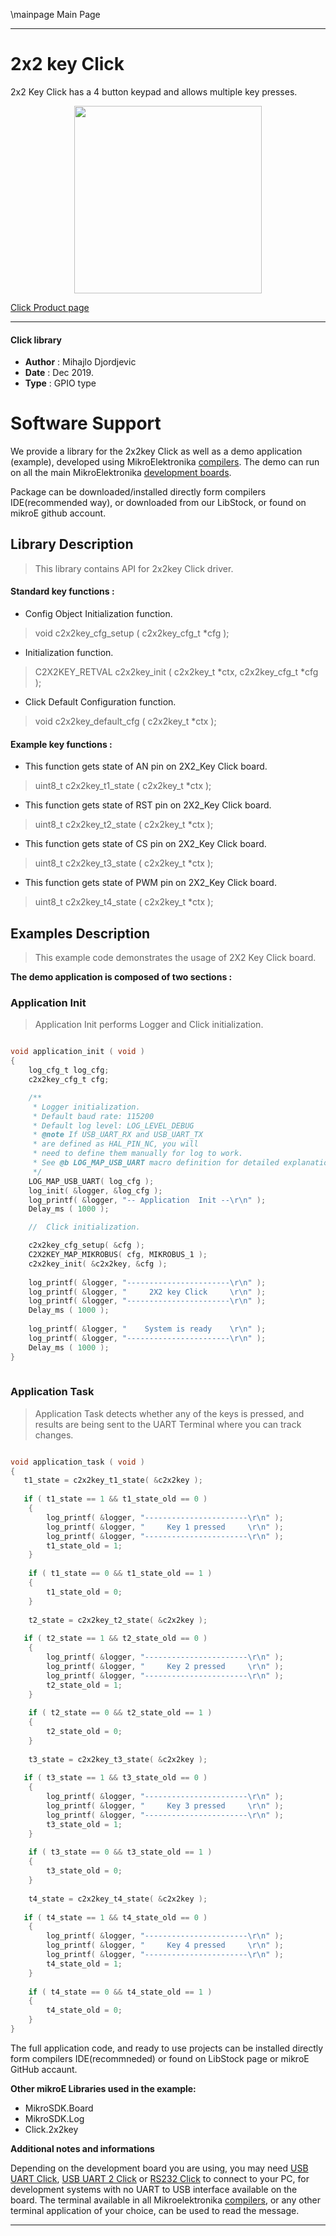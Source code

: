\mainpage Main Page
 
 

---
# 2x2 key Click

2x2 Key Click has a 4 button keypad and allows multiple key presses.

<p align="center">
  <img src="https://download.mikroe.com/images/click_for_ide/2x2key_click.png" height=300px>
</p>

[Click Product page](https://www.mikroe.com/2x2-key-click)

---


#### Click library 

- **Author**        : Mihajlo Djordjevic
- **Date**          : Dec 2019.
- **Type**          : GPIO type


# Software Support

We provide a library for the 2x2key Click 
as well as a demo application (example), developed using MikroElektronika 
[compilers](https://shop.mikroe.com/compilers). 
The demo can run on all the main MikroElektronika [development boards](https://shop.mikroe.com/development-boards).

Package can be downloaded/installed directly form compilers IDE(recommended way), or downloaded from our LibStock, or found on mikroE github account. 

## Library Description

> This library contains API for 2x2key Click driver.

#### Standard key functions :

- Config Object Initialization function.
> void c2x2key_cfg_setup ( c2x2key_cfg_t *cfg ); 
 
- Initialization function.
> C2X2KEY_RETVAL c2x2key_init ( c2x2key_t *ctx, c2x2key_cfg_t *cfg );

- Click Default Configuration function.
> void c2x2key_default_cfg ( c2x2key_t *ctx );


#### Example key functions :

- This function gets state of AN pin on 2X2_Key Click board.
> uint8_t c2x2key_t1_state ( c2x2key_t *ctx );
 
- This function gets state of RST pin on 2X2_Key Click board.
> uint8_t c2x2key_t2_state ( c2x2key_t *ctx );

- This function gets state of CS pin on 2X2_Key Click board.
> uint8_t c2x2key_t3_state ( c2x2key_t *ctx );

- This function gets state of PWM pin on 2X2_Key Click board.
> uint8_t c2x2key_t4_state ( c2x2key_t *ctx );

## Examples Description

> 
> This example code demonstrates the usage of 2X2 Key Click board.
> 

**The demo application is composed of two sections :**

### Application Init 

>
> Application Init performs Logger and Click initialization.
> 

```c

void application_init ( void )
{
    log_cfg_t log_cfg;
    c2x2key_cfg_t cfg;

    /** 
     * Logger initialization.
     * Default baud rate: 115200
     * Default log level: LOG_LEVEL_DEBUG
     * @note If USB_UART_RX and USB_UART_TX 
     * are defined as HAL_PIN_NC, you will 
     * need to define them manually for log to work. 
     * See @b LOG_MAP_USB_UART macro definition for detailed explanation.
     */
    LOG_MAP_USB_UART( log_cfg );
    log_init( &logger, &log_cfg );
    log_printf( &logger, "-- Application  Init --\r\n" );
    Delay_ms ( 1000 );

    //  Click initialization.

    c2x2key_cfg_setup( &cfg );
    C2X2KEY_MAP_MIKROBUS( cfg, MIKROBUS_1 );
    c2x2key_init( &c2x2key, &cfg );
    
    log_printf( &logger, "-----------------------\r\n" );
    log_printf( &logger, "     2X2 key Click     \r\n" );
    log_printf( &logger, "-----------------------\r\n" );
    Delay_ms ( 1000 );
    
    log_printf( &logger, "    System is ready    \r\n" );
    log_printf( &logger, "-----------------------\r\n" );
    Delay_ms ( 1000 );
}
  
```

### Application Task

>
> Application Task detects whether any of the keys is pressed,
> and results are being sent to the UART Terminal where you can track changes.
> 

```c

void application_task ( void )
{
   t1_state = c2x2key_t1_state( &c2x2key );
   
   if ( t1_state == 1 && t1_state_old == 0 )
    {
        log_printf( &logger, "-----------------------\r\n" );
        log_printf( &logger, "     Key 1 pressed     \r\n" );
        log_printf( &logger, "-----------------------\r\n" );
        t1_state_old = 1;
    }
    
    if ( t1_state == 0 && t1_state_old == 1 )
    {
        t1_state_old = 0;
    }
    
    t2_state = c2x2key_t2_state( &c2x2key );
   
   if ( t2_state == 1 && t2_state_old == 0 )
    {
        log_printf( &logger, "-----------------------\r\n" );
        log_printf( &logger, "     Key 2 pressed     \r\n" );
        log_printf( &logger, "-----------------------\r\n" );
        t2_state_old = 1;
    }
    
    if ( t2_state == 0 && t2_state_old == 1 )
    {
        t2_state_old = 0;
    }
    
    t3_state = c2x2key_t3_state( &c2x2key );
   
   if ( t3_state == 1 && t3_state_old == 0 )
    {
        log_printf( &logger, "-----------------------\r\n" );
        log_printf( &logger, "     Key 3 pressed     \r\n" );
        log_printf( &logger, "-----------------------\r\n" );
        t3_state_old = 1;
    }
    
    if ( t3_state == 0 && t3_state_old == 1 )
    {
        t3_state_old = 0;
    }
    
    t4_state = c2x2key_t4_state( &c2x2key );
   
   if ( t4_state == 1 && t4_state_old == 0 )
    {
        log_printf( &logger, "-----------------------\r\n" );
        log_printf( &logger, "     Key 4 pressed     \r\n" );
        log_printf( &logger, "-----------------------\r\n" );
        t4_state_old = 1;
    }
    
    if ( t4_state == 0 && t4_state_old == 1 )
    {
        t4_state_old = 0;
    }
} 

``` 

The full application code, and ready to use projects can be  installed directly form compilers IDE(recommneded) or found on LibStock page or mikroE GitHub accaunt.

**Other mikroE Libraries used in the example:** 

- MikroSDK.Board
- MikroSDK.Log
- Click.2x2key

**Additional notes and informations**

Depending on the development board you are using, you may need 
[USB UART Click](https://shop.mikroe.com/usb-uart-click), 
[USB UART 2 Click](https://shop.mikroe.com/usb-uart-2-click) or 
[RS232 Click](https://shop.mikroe.com/rs232-click) to connect to your PC, for 
development systems with no UART to USB interface available on the board. The 
terminal available in all Mikroelektronika 
[compilers](https://shop.mikroe.com/compilers), or any other terminal application 
of your choice, can be used to read the message.



---
